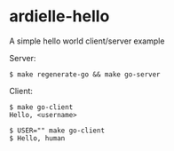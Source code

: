 # ardielle-hello
A simple hello world client/server example

Server:
```
$ make regenerate-go && make go-server
```

Client:
```
$ make go-client
Hello, <username>

$ USER="" make go-client
$ Hello, human

```
